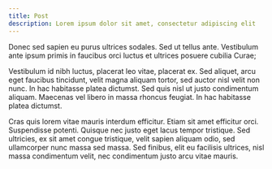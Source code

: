 ```yaml
---
title: Post
description: Lorem ipsum dolor sit amet, consectetur adipiscing elit
---
```

Donec sed sapien eu purus ultrices sodales. Sed ut tellus ante. Vestibulum ante ipsum primis in faucibus orci luctus et ultrices posuere cubilia Curae;

Vestibulum id nibh luctus, placerat leo vitae, placerat ex. Sed aliquet, arcu eget faucibus tincidunt, velit magna aliquam tortor, sed auctor nisl velit non nunc. In hac habitasse platea dictumst. Sed quis nisl ut justo condimentum aliquam. Maecenas vel libero in massa rhoncus feugiat. In hac habitasse platea dictumst.

Cras quis lorem vitae mauris interdum efficitur. Etiam sit amet efficitur orci. Suspendisse potenti. Quisque nec justo eget lacus tempor tristique. Sed ultricies, ex sit amet congue tristique, velit sapien aliquam odio, sed ullamcorper nunc massa sed massa. Sed finibus, elit eu facilisis ultrices, nisl massa condimentum velit, nec condimentum justo arcu vitae mauris.